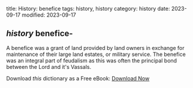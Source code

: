 title: History: benefice
tags: history, history
category: history
date: 2023-09-17
modified: 2023-09-17

## _history_  benefice-
A benefice was a grant of land provided by land
owners in exchange for maintenance of their large land estates, or
military service.  The benefice was an integral part of feudalism as
this was often the principal bond between the Lord and it's Vassals.


Download *this* dictionary as a Free eBook: [Download Now]({static}static/CairnsHistoryDictionary.pdf)

